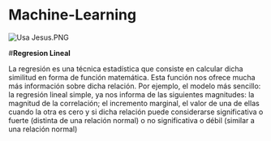 # Machine-Learning

![Usa Jesus.PNG](https://i.ibb.co/nf4Fd4q/Usa-Jesus.png)

#**Regresion Lineal**

La regresión es una técnica estadística que consiste en calcular dicha similitud
en forma de función matemática. Esta función nos ofrece mucha más información sobre dicha relación. Por ejemplo, el modelo más sencillo: la regresión lineal simple, ya nos informa de las siguientes magnitudes: la magnitud de la correlación; el incremento marginal, el valor de una de ellas cuando la otra es cero y si dicha relación puede considerarse significativa o fuerte (distinta de una relación normal) o no significativa o débil (similar a una relación normal)





